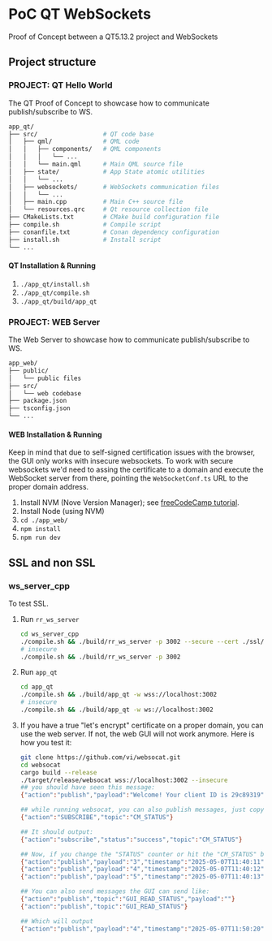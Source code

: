 # PoC QT WebSockets

Proof of Concept between a QT5.13.2 project and WebSockets

## Project structure

### PROJECT: QT Hello World

The QT Proof of Concept to showcase how to communicate publish/subscribe to WS.

```bash
app_qt/
├── src/                  # QT code base
│   ├── qml/              # QML code
│   │   ├── components/   # QML components
│   │   │   └── ...
│   │   └── main.qml      # Main QML source file
│   ├── state/            # App State atomic utilities
│   │   └── ...
│   ├── websockets/       # WebSockets communication files
│   │   └── ...
│   ├── main.cpp          # Main C++ source file
│   └── resources.qrc     # Qt resource collection file
├── CMakeLists.txt        # CMake build configuration file
├── compile.sh            # Compile script
├── conanfile.txt         # Conan dependency configuration
├── install.sh            # Install script
└── ...
```

#### QT Installation & Running

1. `./app_qt/install.sh`
2. `./app_qt/compile.sh`
3. `./app_qt/build/app_qt`

### PROJECT: WEB Server

The Web Server to showcase how to communicate publish/subscribe to WS.

```bash
app_web/
├── public/
│   └── public files
├── src/
│   └── web codebase
├── package.json
├── tsconfig.json
└── ...
```

#### WEB Installation & Running

Keep in mind that due to self-signed certification issues with the browser, the GUI only works with insecure websockets. To work with secure websockets we'd need to assing the certificate to a domain and execute the WebSocket server from there, pointing the `WebSocketConf.ts` URL to the proper domain address.

1. Install NVM (Nove Version Manager); see [freeCodeCamp tutorial](https://www.freecodecamp.org/news/node-version-manager-nvm-install-guide/).
2. Install Node (using NVM)
3. `cd ./app_web/`
4. `npm install`
5. `npm run dev`

## SSL and non SSL

### ws_server_cpp

To test SSL.

1. Run `rr_ws_server`

    ```bash
    cd ws_server_cpp
    ./compile.sh && ./build/rr_ws_server -p 3002 --secure --cert ./ssl/server.crt --key ./ssl/server.key
    # insecure
    ./compile.sh && ./build/rr_ws_server -p 3002
    ```

2. Run `app_qt`

    ```bash
    cd app_qt
    ./compile.sh && ./build/app_qt -w wss://localhost:3002
    # insecure
    ./compile.sh && ./build/app_qt -w ws://localhost:3002
    ```

3. If you have a true "let's encrypt" certificate on a proper domain, you can use the web server. If not, the web GUI will not work anymore. Here is how you test it:

    ```bash
    git clone https://github.com/vi/websocat.git
    cd websocat
    cargo build --release
    ./target/release/websocat wss://localhost:3002 --insecure
    ## you should have seen this message:
    {"action":"publish","payload":"Welcome! Your client ID is 29c89319","topic":"system"}

    ## while running websocat, you can also publish messages, just copy past the following:
    {"action":"SUBSCRIBE","topic":"CM_STATUS"}

    ## It should output:
    {"action":"subscribe","status":"success","topic":"CM_STATUS"}

    ## Now, if you change the "STATUS" counter or hit the "CM_STATUS" button, you should receive the following:
    {"action":"publish","payload":"3","timestamp":"2025-05-07T11:40:11","topic":"CM_STATUS"}
    {"action":"publish","payload":"4","timestamp":"2025-05-07T11:40:12","topic":"CM_STATUS"}
    {"action":"publish","payload":"5","timestamp":"2025-05-07T11:40:13","topic":"CM_STATUS"}

    ## You can also send messages the GUI can send like:
    {"action":"publish","topic":"GUI_READ_STATUS","payload":""}
    {"action":"publish","topic":"GUI_READ_STATUS"}

    ## Which will output
    {"action":"publish","payload":"4","timestamp":"2025-05-07T11:50:20","topic":"CM_STATUS"}
    ```
